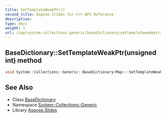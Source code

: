 ```yaml
---
title: SetTemplateWeakPtr()
second_title: Aspose.Slides for C++ API Reference
description: 
type: docs
weight: 1
url: /cpp/system.collections.generic/basedictionary/settemplateweakptr/
---
```

## BaseDictionary::SetTemplateWeakPtr(unsigned int) method




```cpp
void System::Collections::Generic::BaseDictionary<Map>::SetTemplateWeakPtr(unsigned int argument) override
```

## See Also

* Class [BaseDictionary](./)
* Namespace [System::Collections::Generic](../)
* Library [Aspose.Slides](../../)